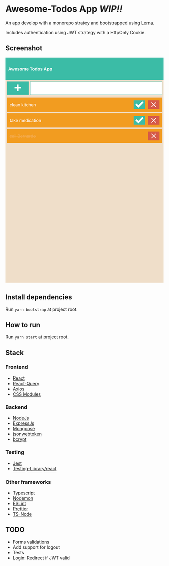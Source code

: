 # Awesome-Todos App *WIP!!*

An app develop with a monorepo stratey and bootstrapped using [Lerna](https://github.com/lerna/lerna).

Includes authentication using JWT strategy with a HttpOnly Cookie.

## Screenshot

![Screen Shot](./screenshots/screen_shot_19_07_20.png)

## Install dependencies

Run `yarn bootstrap` at project root.

## How to run

Run `yarn start` at project root.

## Stack

### Frontend
- [React](https://github.com/facebook/react)
- [React-Query](https://github.com/tannerlinsley/react-query)
- [Axios](https://github.com/axios/axios)
- [CSS Modules](https://github.com/css-modules/css-modules)

### Backend
- [NodeJs](https://github.com/nodejs)
- [ExpressJs](https://github.com/expressjs/express)
- [Mongoose](https://github.com/Automattic/mongoose)
- [jsonwebtoken](https://github.com/auth0/node-jsonwebtoken)
- [bcrypt](https://github.com/kelektiv/node.bcrypt.js)

### Testing
- [Jest](https://github.com/facebook/jest)
- [Testing-Library/react](https://testing-library.com/docs/react-testing-library/intro)

### Other frameworks
- [Typescript](https://github.com/microsoft/TypeScript)
- [Nodemon](https://github.com/remy/nodemon)
- [ESLint](https://github.com/eslint/eslint)
- [Prettier](https://github.com/prettier/prettier)
- [TS-Node](https://github.com/TypeStrong/ts-node)


## TODO
- Forms validations
- Add support for logout
- Tests
- Login: Redirect if JWT valid